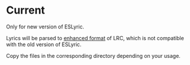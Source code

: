 # Current

Only for new version of ESLyric. 

Lyrics will be parsed to [enhanced format](https://en.wikipedia.org/wiki/LRC_(file_format)#Enhanced_format) of LRC, which is not compatible with the old version of ESLyric.

Copy the files in the corresponding directory depending on your usage.
